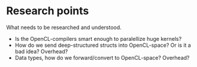 # Research points
What needs to be researched and understood.

* Is the OpenCL-compilers smart enough to paralellize huge kernels?
* How do we send deep-structured structs into OpenCL-space? Or is it a bad idea? Overhead?
* Data types, how do we forward/convert to OpenCL-space? Overhead?
